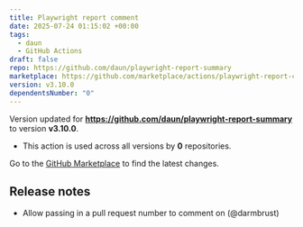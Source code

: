```yaml
---
title: Playwright report comment
date: 2025-07-24 01:15:02 +00:00
tags:
  - daun
  - GitHub Actions
draft: false
repo: https://github.com/daun/playwright-report-summary
marketplace: https://github.com/marketplace/actions/playwright-report-comment
version: v3.10.0
dependentsNumber: "0"
---
```



Version updated for **https://github.com/daun/playwright-report-summary** to version **v3.10.0**.
- This action is used across all versions by **0** repositories.

Go to the [GitHub Marketplace](https://github.com/marketplace/actions/playwright-report-comment) to find the latest changes.

## Release notes

- Allow passing in a pull request number to comment on (@darmbrust)

